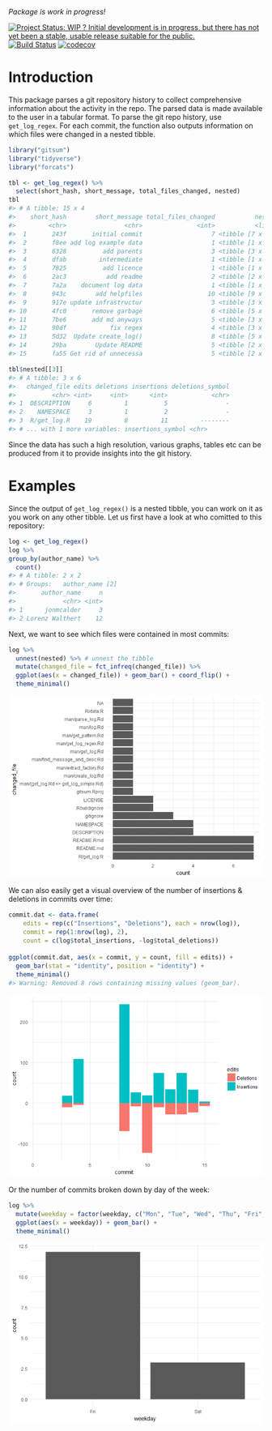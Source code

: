 
<!-- README.md is generated from README.Rmd. Please edit that file -->
*Package is work in progress!*

[![Project Status: WIP ? Initial development is in progress, but there has not yet been a stable, usable release suitable for the public.](http://www.repostatus.org/badges/latest/wip.svg)](http://www.repostatus.org/#wip) [![Build Status](https://travis-ci.org/lorenzwalthert/gitsum.svg?branch=master)](https://travis-ci.org/lorenzwalthert/gitsum) [![codecov](https://codecov.io/gh/lorenzwalthert/gitsum/branch/master/graph/badge.svg)](https://codecov.io/gh/lorenzwalthert/gitsum)

Introduction
============

This package parses a git repository history to collect comprehensive information about the activity in the repo. The parsed data is made available to the user in a tabular format. To parse the git repo history, use `get_log_regex`. For each commit, the function also outputs information on which files were changed in a nested tibble.

``` r
library("gitsum")
library("tidyverse")
library("forcats")
```

``` r
tbl <- get_log_regex() %>%
  select(short_hash, short_message, total_files_changed, nested)
tbl
#> # A tibble: 15 x 4
#>    short_hash        short_message total_files_changed           nested
#>         <chr>                <chr>               <int>           <list>
#>  1       243f       initial commit                   7 <tibble [7 x 6]>
#>  2       f8ee add log example data                   1 <tibble [1 x 6]>
#>  3       6328          add parents                   3 <tibble [3 x 6]>
#>  4       dfab         intermediate                   1 <tibble [1 x 6]>
#>  5       7825          add licence                   1 <tibble [1 x 6]>
#>  6       2ac3           add readme                   2 <tibble [2 x 6]>
#>  7       7a2a    document log data                   1 <tibble [1 x 6]>
#>  8       943c        add helpfiles                  10 <tibble [9 x 6]>
#>  9       917e update infrastructur                   3 <tibble [3 x 6]>
#> 10       4fc0       remove garbage                   6 <tibble [5 x 6]>
#> 11       7be6       add md anyways                   5 <tibble [3 x 6]>
#> 12       90df            fix regex                   4 <tibble [3 x 6]>
#> 13       5d32  Update create_log()                   8 <tibble [5 x 6]>
#> 14       29ba        Update README                   5 <tibble [2 x 6]>
#> 15       fa55 Get rid of unnecessa                   5 <tibble [2 x 6]>
```

``` r
tbl$nested[[3]]
#> # A tibble: 3 x 6
#>   changed_file edits deletions insertions deletions_symbol
#>          <chr> <int>     <int>      <int>            <chr>
#> 1  DESCRIPTION     6         1          5                -
#> 2    NAMESPACE     3         1          2                -
#> 3  R/get_log.R    19         8         11         --------
#> # ... with 1 more variables: insertions_symbol <chr>
```

Since the data has such a high resolution, various graphs, tables etc can be produced from it to provide insights into the git history.

Examples
========

Since the output of `get_log_regex()` is a nested tibble, you can work on it as you work on any other tibble. Let us first have a look at who comitted to this repository:

``` r
log <- get_log_regex()
log %>%
group_by(author_name) %>%
  count()
#> # A tibble: 2 x 2
#> # Groups:   author_name [2]
#>       author_name     n
#>             <chr> <int>
#> 1      jonmcalder     3
#> 2 Lorenz Walthert    12
```

Next, we want to see which files were contained in most commits:

``` r
log %>%
  unnest(nested) %>% # unnest the tibble
  mutate(changed_file = fct_infreq(changed_file)) %>%
  ggplot(aes(x = changed_file)) + geom_bar() + coord_flip() + 
  theme_minimal()
```

![](README-ggplot1-1.png)

We can also easily get a visual overview of the number of insertions & deletions in commits over time:

``` r
commit.dat <- data.frame(
    edits = rep(c("Insertions", "Deletions"), each = nrow(log)),
    commit = rep(1:nrow(log), 2),
    count = c(log$total_insertions, -log$total_deletions))
    
ggplot(commit.dat, aes(x = commit, y = count, fill = edits)) + 
  geom_bar(stat = "identity", position = "identity") +
  theme_minimal()
#> Warning: Removed 8 rows containing missing values (geom_bar).
```

![](README-ggplot2-1.png)

Or the number of commits broken down by day of the week:

``` r
log %>%
  mutate(weekday = factor(weekday, c("Mon", "Tue", "Wed", "Thu", "Fri", "Sat", "Sun"))) %>% 
  ggplot(aes(x = weekday)) + geom_bar() + 
  theme_minimal()
```

![](README-ggplot3-1.png)
